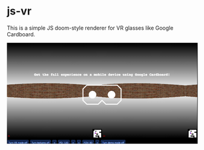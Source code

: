 # js-vr

This is a simple JS doom-style renderer for VR glasses like Google Cardboard.

![screenshot of js-vr running in a browser window](scr.png)
